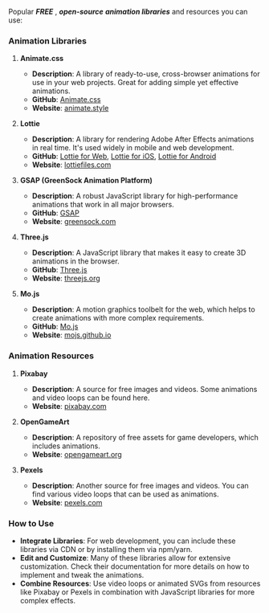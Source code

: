Popular ___FREE___ , ___open-source___ **___animation libraries___** and resources you can use:

### Animation Libraries

1. **Animate.css**
   - **Description**: A library of ready-to-use, cross-browser animations for use in your web projects. Great for adding simple yet effective animations.
   - **GitHub**: [Animate.css](https://github.com/animate-css/animate.css)
   - **Website**: [animate.style](https://animate.style/)

2. **Lottie**
   - **Description**: A library for rendering Adobe After Effects animations in real time. It's used widely in mobile and web development.
   - **GitHub**: [Lottie for Web](https://github.com/airbnb/lottie-web), [Lottie for iOS](https://github.com/airbnb/lottie-ios), [Lottie for Android](https://github.com/airbnb/lottie-android)
   - **Website**: [lottiefiles.com](https://lottiefiles.com/)

3. **GSAP (GreenSock Animation Platform)**
   - **Description**: A robust JavaScript library for high-performance animations that work in all major browsers.
   - **GitHub**: [GSAP](https://github.com/greensock/GSAP)
   - **Website**: [greensock.com](https://greensock.com/)

4. **Three.js**
   - **Description**: A JavaScript library that makes it easy to create 3D animations in the browser.
   - **GitHub**: [Three.js](https://github.com/mrdoob/three.js/)
   - **Website**: [threejs.org](https://threejs.org/)

5. **Mo.js**
   - **Description**: A motion graphics toolbelt for the web, which helps to create animations with more complex requirements.
   - **GitHub**: [Mo.js](https://github.com/mojs/mojs)
   - **Website**: [mojs.github.io](https://mojs.github.io/)

### Animation Resources

1. **Pixabay**
   - **Description**: A source for free images and videos. Some animations and video loops can be found here.
   - **Website**: [pixabay.com](https://pixabay.com/)

2. **OpenGameArt**
   - **Description**: A repository of free assets for game developers, which includes animations.
   - **Website**: [opengameart.org](https://opengameart.org/)

3. **Pexels**
   - **Description**: Another source for free images and videos. You can find various video loops that can be used as animations.
   - **Website**: [pexels.com](https://www.pexels.com/)

### How to Use

- **Integrate Libraries**: For web development, you can include these libraries via CDN or by installing them via npm/yarn.
- **Edit and Customize**: Many of these libraries allow for extensive customization. Check their documentation for more details on how to implement and tweak the animations.
- **Combine Resources**: Use video loops or animated SVGs from resources like Pixabay or Pexels in combination with JavaScript libraries for more complex effects.
